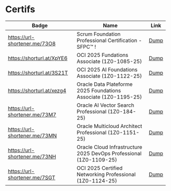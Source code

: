 # Certifs

| Badge                              | Name                                                         | Link             |
| ---------------------------------- | -------------------------------------------------------------| ---------------- |
| https://url-shortener.me/73O8      | Scrum Foundation Professional Certification - SFPC™ !		    |[Dump](#)         |  
| https://shorturl.at/XpYE6          | OCI 2025 Fundations Associate (1Z0-1085-25)      | [Dump](https://url-shortener.me/73M5)|
| https://shorturl.at/3S21T          | OCI 2025 AI Foundations Associate (1Z0-1122-25)  | [Dump](https://url-shortener.me/73LW)|
| https://shorturl.at/xezg4          | Oracle Data Plateforme 2025 Foundations Associate (1Z0-1195-25)  | [Dump](#)  |
| https://url-shortener.me/73M7	     | Oracle AI Vector Search Professional (1Z0-184-25)	              | [Dump](#)  |
| https://url-shortener.me/73MN	     | Oracle Multicloud Architect Professional (1Z0-1151-25)           |	[Dump](#)	 |
| https://url-shortener.me/73NH      | Oracle Cloud Infrastructure 2025 DevOps Professional (1Z0-1109-25)|[Dump](#)	 |
| https://url-shortener.me/7SGT      | OCI 2025 Certified Networking Professional (1Z0-1124-25)     |[Dump](#)         |
